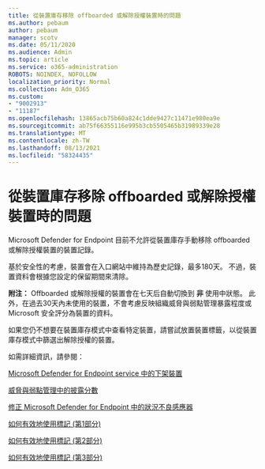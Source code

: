 ```yaml
---
title: 從裝置庫存移除 offboarded 或解除授權裝置時的問題
ms.author: pebaum
author: pebaum
manager: scotv
ms.date: 05/11/2020
ms.audience: Admin
ms.topic: article
ms.service: o365-administration
ROBOTS: NOINDEX, NOFOLLOW
localization_priority: Normal
ms.collection: Adm_O365
ms.custom:
- "9002913"
- "11187"
ms.openlocfilehash: 13865acb75b60a824c1dde9427c11471e980ea9e
ms.sourcegitcommit: ab75f66355116e995b3cb5505465b31989339e28
ms.translationtype: MT
ms.contentlocale: zh-TW
ms.lasthandoff: 08/13/2021
ms.locfileid: "58324435"
---
```

# <a name="issues-with-removing-an-offboarded-or-decommissioned-device-from-the-device-inventory"></a>從裝置庫存移除 offboarded 或解除授權裝置時的問題

Microsoft Defender for Endpoint 目前不允許從裝置庫存手動移除 offboarded 或解除授權裝置的裝置記錄。

基於安全性的考慮，裝置會在入口網站中維持為歷史記錄，最多180天。 不過，裝置資料會根據您設定的保留期間來清除。

**附注：** Offboarded 或解除授權的裝置會在七天后自動切換到 **非** 使用中狀態。 此外，在過去30天內未使用的裝置，不會考慮反映組織威脅與弱點管理暴露程度或 Microsoft 安全評分為裝置的資料。
 
如果您仍不想要在裝置庫存模式中查看特定裝置，請嘗試放置裝置標籤，以從裝置庫存模式中篩選出解除授權的裝置。

如需詳細資訊，請參閱：

[Microsoft Defender for Endpoint service 中的下架裝置](https://docs.microsoft.com/microsoft-365/security/defender-endpoint/offboard-machines.md)

[威脅與弱點管理中的披露分數](https://docs.microsoft.com/microsoft-365/security/defender-endpoint/tvm-exposure-score.md)

[修正 Microsoft Defender for Endpoint 中的狀況不良感應器](https://docs.microsoft.com/microsoft-365/security/defender-endpoint/fix-unhealthy-sensors#inactive-devices.md)

[如何有效地使用標記 (第1部分) ](https://techcommunity.microsoft.com/t5/microsoft-defender-for-endpoint/how-to-use-tagging-effectively-part-1/ba-p/1964058)

[如何有效地使用標記 (第2部分) ](https://techcommunity.microsoft.com/t5/microsoft-defender-for-endpoint/how-to-use-tagging-effectively-part-2/ba-p/1962008)

[如何有效地使用標記 (第3部分) ](https://techcommunity.microsoft.com/t5/microsoft-defender-for-endpoint/how-to-use-tagging-effectively-part-3/ba-p/1964073)




